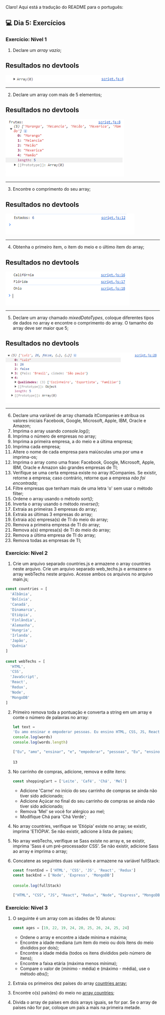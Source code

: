 Claro! Aqui está a tradução do README para o português:

## 💻 Dia 5: Exercícios

### Exercício: Nível 1

1. Declare um _array vazio_;

## Resultados no devtools

<img src="./assets/imgs/image.png">

---

2. Declare um array com mais de 5 elementos;

## Resultados no devtools

<img src="./assets/imgs/image2.png">

---

3. Encontre o comprimento do seu array;

## Resultados no devtools

<img src="./assets/imgs/image3.png">

---

4. Obtenha o primeiro item, o item do meio e o último item do array;

## Resultados no devtools

<img src="./assets/imgs/image4.png">

---

5. Declare um array chamado _mixedDataTypes_, coloque diferentes tipos de dados no array e encontre o comprimento do array. O tamanho do array deve ser maior que 5;

## Resultados no devtools

<img src="./assets/imgs/image5.png">

---
6. Declare uma variável de array chamada itCompanies e atribua os valores iniciais Facebook, Google, Microsoft, Apple, IBM, Oracle e Amazon;
7. Imprima o array usando _console.log()_;
8. Imprima o número de empresas no array;
9. Imprima a primeira empresa, a do meio e a última empresa;
10. Imprima cada empresa;
11. Altere o nome de cada empresa para maiúsculas uma por uma e imprima-os;
12. Imprima o array como uma frase: Facebook, Google, Microsoft, Apple, IBM, Oracle e Amazon são grandes empresas de TI;
13. Verifique se uma certa empresa existe no array itCompanies. Se existir, retorne a empresa; caso contrário, retorne que a empresa _não foi encontrada_;
14. Filtre empresas que tenham mais de uma letra 'o' sem usar o método filter;
15. Ordene o array usando o método _sort()_;
16. Inverta o array usando o método _reverse()_;
17. Extraia as primeiras 3 empresas do array;
18. Extraia as últimas 3 empresas do array;
19. Extraia a(s) empresa(s) de TI do meio do array;
20. Remova a primeira empresa de TI do array;
21. Remova a(s) empresa(s) de TI do meio do array;
22. Remova a última empresa de TI do array;
23. Remova todas as empresas de TI;

### Exercício: Nível 2

1. Crie um arquivo separado countries.js e armazene o array countries neste arquivo. Crie um arquivo separado web_techs.js e armazene o array webTechs neste arquivo. Acesse ambos os arquivos no arquivo main.js;

```js
const countries = [
  'Albânia',
  'Bolívia',
  'Canadá',
  'Dinamarca',
  'Etiópia',
  'Finlândia',
  'Alemanha',
  'Hungria',
  'Irlanda',
  'Japão',
  'Quênia'
]

const webTechs = [
  'HTML',
  'CSS',
  'JavaScript',
  'React',
  'Redux',
  'Node',
  'MongoDB'
]
```
2. Primeiro remova toda a pontuação e converta a string em um array e conte o número de palavras no array:

    ```js
    let text =
    'Eu amo ensinar e empoderar pessoas. Eu ensino HTML, CSS, JS, React, Python.'
    console.log(words)
    console.log(words.length)
    ```

    ```sh
    ["Eu", "amo", "ensinar", "e", "empoderar", "pessoas", "Eu", "ensino", "HTML", "CSS", "JS", "React", "Python"]
  
    13
    ```

3. No carrinho de compras, adicione, remova e edite itens:

    ```js
    const shoppingCart = ['Leite', 'Café', 'Chá', 'Mel']
    ```

   - Adicione 'Carne' no início do seu carrinho de compras se ainda não tiver sido adicionado;
   - Adicione Açúcar no final do seu carrinho de compras se ainda não tiver sido adicionado;
   - Remova 'Mel' se você for alérgico ao mel;
   - Modifique Chá para 'Chá Verde';

4. No array countries, verifique se 'Etiópia' existe no array; se existir, imprima 'ETIÓPIA'. Se não existir, adicione à lista de países;
5. No array webTechs, verifique se Sass existe no array e, se existir, imprima 'Sass é um pré-processador CSS'. Se não existir, adicione Sass ao array e imprima o array;
6. Concatene as seguintes duas variáveis e armazene na variável fullStack:

    ```js
    const frontEnd = ['HTML', 'CSS', 'JS', 'React', 'Redux']
    const backEnd = ['Node', 'Express', 'MongoDB']
  
    console.log(fullStack)
    ```

    ```sh
    ["HTML", "CSS", "JS", "React", "Redux", "Node", "Express", "MongoDB"]
    ```

### Exercício: Nível 3

1. O seguinte é um array com as idades de 10 alunos:

    ```js
    const ages = [19, 22, 19, 24, 20, 25, 26, 24, 25, 24]
    ```

    - Ordene o array e encontre a idade mínima e máxima;
    - Encontre a idade mediana (um item do meio ou dois itens do meio divididos por dois);
    - Encontre a idade média (todos os itens divididos pelo número de itens);
    - Encontre a faixa etária (máxima menos mínima);
    - Compare o valor de (mínimo - média) e (máximo - média), use o método _abs()_;

2. Extraia os primeiros dez países do array [countries array](https://github.com/Asabeneh/30DaysOfJavaScript/tree/master/data/countries.js);
3. Encontre o(s) país(es) do meio no [array countries](https://github.com/Asabeneh/30DaysOfJavaScript/tree/master/data/countries.js);
4. Divida o array de países em dois arrays iguais, se for par. Se o array de países não for par, coloque um país a mais na primeira metade.